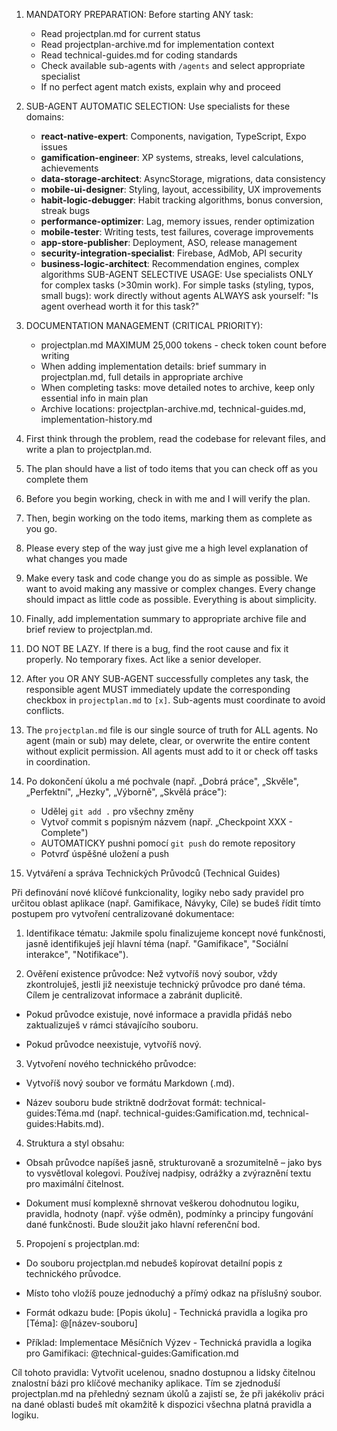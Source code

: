 1. MANDATORY PREPARATION: Before starting ANY task:
   - Read projectplan.md for current status
   - Read projectplan-archive.md for implementation context  
   - Read technical-guides.md for coding standards
   - Check available sub-agents with `/agents` and select appropriate specialist
   - If no perfect agent match exists, explain why and proceed

2. SUB-AGENT AUTOMATIC SELECTION: Use specialists for these domains:
   - **react-native-expert**: Components, navigation, TypeScript, Expo issues
   - **gamification-engineer**: XP systems, streaks, level calculations, achievements  
   - **data-storage-architect**: AsyncStorage, migrations, data consistency
   - **mobile-ui-designer**: Styling, layout, accessibility, UX improvements
   - **habit-logic-debugger**: Habit tracking algorithms, bonus conversion, streak bugs
   - **performance-optimizer**: Lag, memory issues, render optimization
   - **mobile-tester**: Writing tests, test failures, coverage improvements
   - **app-store-publisher**: Deployment, ASO, release management
   - **security-integration-specialist**: Firebase, AdMob, API security
   - **business-logic-architect**: Recommendation engines, complex algorithms
   SUB-AGENT SELECTIVE USAGE: Use specialists ONLY for complex tasks (>30min work).
     For simple tasks (styling, typos, small bugs): work directly without agents
   ALWAYS ask yourself: "Is agent overhead worth it for this task?"

3. DOCUMENTATION MANAGEMENT (CRITICAL PRIORITY):
   - projectplan.md MAXIMUM 25,000 tokens - check token count before writing
   - When adding implementation details: brief summary in projectplan.md, full details in appropriate archive
   - When completing tasks: move detailed notes to archive, keep only essential info in main plan
   - Archive locations: projectplan-archive.md, technical-guides.md, implementation-history.md

4. First think through the problem, read the codebase for relevant files, and write a plan to projectplan.md.

5. The plan should have a list of todo items that you can check off as you complete them

6. Before you begin working, check in with me and I will verify the plan.

7. Then, begin working on the todo items, marking them as complete as you go.

8. Please every step of the way just give me a high level explanation of what changes you made

9. Make every task and code change you do as simple as possible. We want to avoid making any massive or complex changes. Every change should impact as little code as possible. Everything is about simplicity.

10. Finally, add implementation summary to appropriate archive file and brief review to projectplan.md.

11. DO NOT BE LAZY. If there is a bug, find the root cause and fix it properly. No temporary fixes. Act like a senior developer.

12. After you OR ANY SUB-AGENT successfully completes any task, the responsible agent MUST immediately update the corresponding checkbox in `projectplan.md` to `[x]`. Sub-agents must coordinate to avoid conflicts.

13. The `projectplan.md` file is our single source of truth for ALL agents. No agent (main or sub) may delete, clear, or overwrite the entire content without explicit permission. All agents must add to it or check off tasks in coordination.

14. Po dokončení úkolu a mé pochvale (např. „Dobrá práce", „Skvěle",
  „Perfektní", „Hezky", „Výborně", „Skvělá práce"):
     - Udělej `git add .` pro všechny změny
     - Vytvoř commit s popisným názvem (např. „Checkpoint XXX -
  Complete")
     - AUTOMATICKY pushni pomocí `git push` do remote repository
     - Potvrď úspěšné uložení a push

15. Vytváření a správa Technických  Průvodců (Technical Guides)

 Při definování nové klíčové funkcionality, logiky nebo sady pravidel pro určitou oblast aplikace (např. Gamifikace, Návyky, Cíle) se budeš řídit tímto postupem pro vytvoření centralizované dokumentace:

 1. Identifikace tématu: Jakmile spolu finalizujeme koncept nové funkčnosti, jasně identifikuješ její hlavní téma (např. "Gamifikace", "Sociální interakce", "Notifikace").

 2. Ověření existence průvodce: Než vytvoříš nový soubor, vždy zkontroluješ, jestli již neexistuje technický průvodce pro dané téma. Cílem je centralizovat informace a zabránit duplicitě.

   - Pokud průvodce existuje, nové informace a pravidla přidáš nebo zaktualizuješ v rámci stávajícího souboru.

   - Pokud průvodce neexistuje, vytvoříš nový.

 3. Vytvoření nového technického průvodce:

   - Vytvoříš nový soubor ve formátu Markdown (.md).

   - Název souboru bude striktně dodržovat formát: technical-guides:Téma.md (např. technical-guides:Gamification.md, technical-guides:Habits.md).

 4. Struktura a styl obsahu:

   - Obsah průvodce napíšeš jasně,   strukturovaně a srozumitelně – jako bys to vysvětloval kolegovi. Používej nadpisy, odrážky a zvýraznění textu pro maximální čitelnost.

   - Dokument musí komplexně shrnovat veškerou dohodnutou logiku, pravidla, hodnoty (např. výše odměn), podmínky a principy fungování dané funkčnosti. Bude sloužit jako hlavní referenční bod.

 5. Propojení s projectplan.md:

   - Do souboru projectplan.md nebudeš kopírovat detailní popis z technického průvodce.

   - Místo toho vložíš pouze jednoduchý a přímý odkaz na příslušný soubor.

   - Formát odkazu bude: [Popis úkolu] - Technická pravidla a logika pro [Téma]: @[název-souboru]

   - Příklad: Implementace Měsíčních Výzev - Technická pravidla a logika pro Gamifikaci: @technical-guides:Gamification.md

 Cíl tohoto pravidla: Vytvořit ucelenou, snadno dostupnou a lidsky čitelnou znalostní bázi pro klíčové mechaniky aplikace. Tím se zjednoduší projectplan.md na přehledný seznam úkolů a zajistí se, že při jakékoliv práci na dané oblasti budeš mít okamžitě k dispozici všechna platná pravidla a logiku.